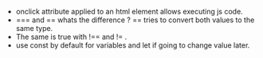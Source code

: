 - onclick attribute applied to an html element allows executing js code.
- === and == whats the difference ? == tries to convert both values to the same type.
-  The same is true with !== and != .
- use const by default for variables and let if going to change value later.